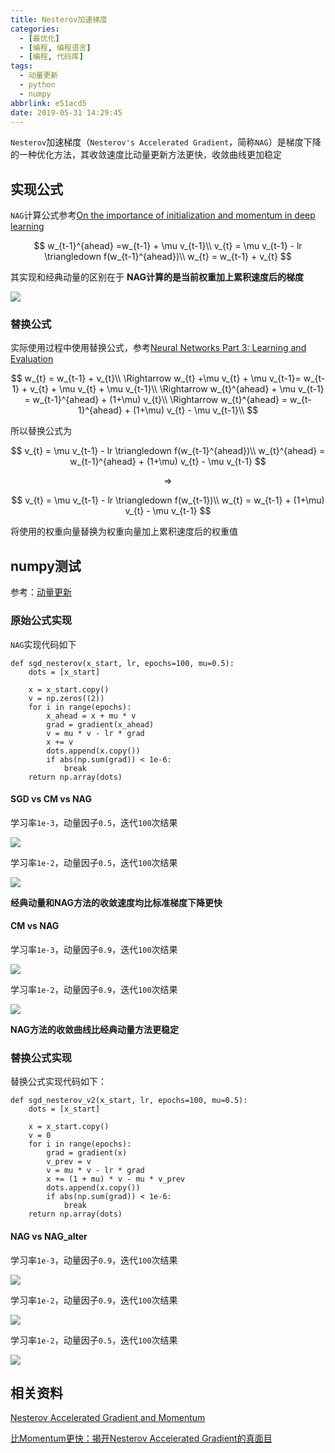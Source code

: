```yaml
---
title: Nesterov加速梯度
categories:
  - [最优化]
  - [编程, 编程语言]
  - [编程, 代码库]
tags:
  - 动量更新
  - python
  - numpy
abbrlink: e51acd5
date: 2019-05-31 14:29:45
---
```


`Nesterov`加速梯度（`Nesterov's Accelerated Gradient`，简称`NAG`）是梯度下降的一种优化方法，其收敛速度比动量更新方法更快，收敛曲线更加稳定

## 实现公式

`NAG`计算公式参考[On the importance of initialization and momentum in deep learning](http://www.cs.toronto.edu/%7Ehinton/absps/momentum.pdf)

$$
w_{t-1}^{ahead} =w_{t-1} + \mu v_{t-1}\\ 
v_{t} = \mu v_{t-1} - lr \triangledown f(w_{t-1}^{ahead})\\
w_{t} = w_{t-1} + v_{t}
$$

其实现和经典动量的区别在于 **NAG计算的是当前权重加上累积速度后的梯度**

![](/imgs/Nesterov加速梯度/cm_nag.png)

### 替换公式

实际使用过程中使用替换公式，参考[Neural Networks Part 3: Learning and Evaluation ](http://cs231n.github.io/neural-networks-3/#sgd)

$$
w_{t} = w_{t-1} + v_{t}\\
\Rightarrow w_{t} +\mu v_{t} + \mu v_{t-1}= w_{t-1} + v_{t} + \mu v_{t} + \mu v_{t-1}\\
\Rightarrow w_{t}^{ahead} + \mu v_{t-1} = w_{t-1}^{ahead} + (1+\mu) v_{t}\\
\Rightarrow w_{t}^{ahead} = w_{t-1}^{ahead} + (1+\mu) v_{t} - \mu v_{t-1}\\
$$

所以替换公式为

$$
v_{t} = \mu v_{t-1} - lr \triangledown f(w_{t-1}^{ahead})\\
w_{t}^{ahead} = w_{t-1}^{ahead} + (1+\mu) v_{t} - \mu v_{t-1}
$$

$$
\Rightarrow
$$

$$
v_{t} = \mu v_{t-1} - lr \triangledown f(w_{t-1})\\
w_{t} = w_{t-1} + (1+\mu) v_{t} - \mu v_{t-1}
$$

将使用的权重向量替换为权重向量加上累积速度后的权重值

## numpy测试

参考：[动量更新](https://www.zhujian.tech/posts/2b34c959.html#more)

### 原始公式实现

`NAG`实现代码如下

```
def sgd_nesterov(x_start, lr, epochs=100, mu=0.5):
    dots = [x_start]

    x = x_start.copy()
    v = np.zeros((2))
    for i in range(epochs):
        x_ahead = x + mu * v
        grad = gradient(x_ahead)
        v = mu * v - lr * grad
        x += v
        dots.append(x.copy())
        if abs(np.sum(grad)) < 1e-6:
            break
    return np.array(dots)
```

#### SGD vs CM vs NAG

学习率`1e-3`，动量因子`0.5`，迭代`100`次结果

![](/imgs/Nesterov加速梯度/sgd_cm_nag_1.png)

学习率`1e-2`，动量因子`0.5`，迭代`100`次结果

![](/imgs/Nesterov加速梯度/sgd_cm_nag_2.png)

**经典动量和NAG方法的收敛速度均比标准梯度下降更快**

#### CM vs NAG

学习率`1e-3`，动量因子`0.9`，迭代`100`次结果

![](/imgs/Nesterov加速梯度/cm_nag_1.png)

学习率`1e-2`，动量因子`0.9`，迭代`100`次结果

![](/imgs/Nesterov加速梯度/cm_nag_2.png)

**NAG方法的收敛曲线比经典动量方法更稳定**

### 替换公式实现

替换公式实现代码如下：

```
def sgd_nesterov_v2(x_start, lr, epochs=100, mu=0.5):
    dots = [x_start]

    x = x_start.copy()
    v = 0
    for i in range(epochs):
        grad = gradient(x)
        v_prev = v
        v = mu * v - lr * grad
        x += (1 + mu) * v - mu * v_prev
        dots.append(x.copy())
        if abs(np.sum(grad)) < 1e-6:
            break
    return np.array(dots)
```

#### NAG vs NAG_alter

学习率`1e-3`，动量因子`0.9`，迭代`100`次结果

![](/imgs/Nesterov加速梯度/nag_alter_1.png)

学习率`1e-2`，动量因子`0.9`，迭代`100`次结果

![](/imgs/Nesterov加速梯度/nag_alter_2.png)

学习率`1e-2`，动量因子`0.5`，迭代`100`次结果

![](/imgs/Nesterov加速梯度/nag_alter_3.png)

## 相关资料

[Nesterov Accelerated Gradient and Momentum](https://jlmelville.github.io/mize/nesterov.html)

[比Momentum更快：揭开Nesterov Accelerated Gradient的真面目](https://zhuanlan.zhihu.com/p/22810533)
